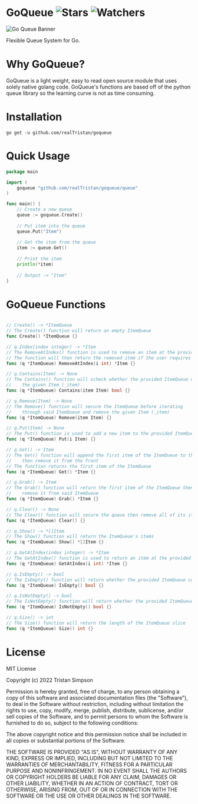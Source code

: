 
# GoQueue ![Stars](https://img.shields.io/github/stars/realTristan/goqueue?color=brightgreen) ![Watchers](https://img.shields.io/github/watchers/realTristan/goqueue?label=Watchers)

![Go Queue Banner](https://user-images.githubusercontent.com/75189508/183435878-e5669071-df93-478a-a364-245862dadddb.png)

Flexible Queue System for Go.

# Why GoQueue?
GoQueue is a light weight, easy to read open source module that uses solely native golang code. GoQueue's functions are based off of the python queue library so the learning curve is not as time consuming. 

# Installation
`go get -u github.com/realTristan/goqueue`


# Quick Usage
```go
package main

import (
	goqueue "github.com/realTristan/goqueue/queue"
)

func main() {
	// Create a new queue
	queue := goqueue.Create()
	
	// Put item into the queue
	queue.Put("Item")
	
	// Get the item from the queue
	item := queue.Get()
	
	// Print the item
	println(*item)
	
	// Output -> "Item"
}
```

# GoQueue Functions
```go

// Create() -> *ItemQueue
// The Create() function will return an empty ItemQueue
func Create() *ItemQueue {}

// q.Index(index integer) -> *Item
// The RemoveAtIndex() function is used to remove an item at the provided index of the ItemQueue
// The function will then return the removed item if the user requires it's use
func (q *ItemQueue) RemoveAtIndex(i int) *Item {}

// q.Contains(Item) -> None
// The Contains() function will scheck whether the provided ItemQueue contains
//	  the given Item (_item)
func (q *ItemQueue) Contains(item Item) bool {}

// q.Remove(Item) -> None
// The Remove() function will secure the ItemQueue before iterating
//	  through said ItemQueue and remove the given Item (_item)
func (q *ItemQueue) Remove(item Item) {}

// q.Put(Item) -> None
// The Put() function is used to add a new item to the provided ItemQueue
func (q *ItemQueue) Put(i Item) {}

// q.Get() -> Item
// The Get() function will append the first item of the ItemQueue to the back of the slice
//    then remove it from the front
// The function returns the first item of the ItemQueue
func (q *ItemQueue) Get() *Item {}

// q.Grab() -> Item
// The Grab() function will return the first item of the ItemQueue then
//    remove it from said ItemQueue
func (q *ItemQueue) Grab() *Item {}

// q.Clear() -> None
// The Clear() function will secure the queue then remove all of its items
func (q *ItemQueue) Clear() {}

// q.Show() -> *[]Item
// The Show() function will return the ItemQueue's items
func (q *ItemQueue) Show() *[]Item {}

// q.GetAtIndex(index integer) -> *Item
// The GetAtIndex() function is used to return an item at the provided index of the ItemQueue
func (q *ItemQueue) GetAtIndex(i int) *Item {}

// q.IsEmpty() -> bool
// The IsEmpty() function will return whether the provided ItemQueue contains any Items
func (q *ItemQueue) IsEmpty() bool {}

// q.IsNotEmpty() -> bool
// The IsNotEmpty() function will return whether the provided ItemQueue contains any Items
func (q *ItemQueue) IsNotEmpty() bool {}

// q.Size() -> int
// The Size() function will return the length of the ItemQueue slice
func (q *ItemQueue) Size() int {}

```

# License
MIT License

Copyright (c) 2022 Tristan Simpson

Permission is hereby granted, free of charge, to any person obtaining a copy of this software and associated documentation files (the "Software"), to deal in the Software without restriction, including without limitation the rights to use, copy, modify, merge, publish, distribute, sublicense, and/or sell copies of the Software, and to permit persons to whom the Software is furnished to do so, subject to the following conditions:

The above copyright notice and this permission notice shall be included in all copies or substantial portions of the Software.

THE SOFTWARE IS PROVIDED "AS IS", WITHOUT WARRANTY OF ANY KIND, EXPRESS OR IMPLIED, INCLUDING BUT NOT LIMITED TO THE WARRANTIES OF MERCHANTABILITY, FITNESS FOR A PARTICULAR PURPOSE AND NONINFRINGEMENT. IN NO EVENT SHALL THE AUTHORS OR COPYRIGHT HOLDERS BE LIABLE FOR ANY CLAIM, DAMAGES OR OTHER LIABILITY, WHETHER IN AN ACTION OF CONTRACT, TORT OR OTHERWISE, ARISING FROM, OUT OF OR IN CONNECTION WITH THE SOFTWARE OR THE USE OR OTHER DEALINGS IN THE SOFTWARE.
